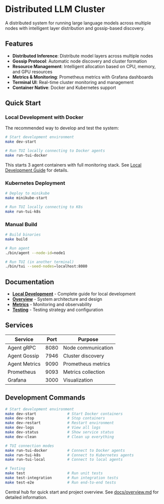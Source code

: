 # Distributed LLM Cluster

A distributed system for running large language models across multiple nodes with intelligent layer distribution and gossip-based discovery.

## Features

- **Distributed Inference**: Distribute model layers across multiple nodes
- **Gossip Protocol**: Automatic node discovery and cluster formation
- **Resource Management**: Intelligent allocation based on CPU, memory, and GPU resources
- **Metrics & Monitoring**: Prometheus metrics with Grafana dashboards
- **Terminal UI**: Real-time cluster monitoring and management
- **Container Native**: Docker and Kubernetes support

## Quick Start

### Local Development with Docker

The recommended way to develop and test the system:

```bash
# Start development environment
make dev-start

# Run TUI locally connecting to Docker agents
make run-tui-docker
```

This starts 3 agent containers with full monitoring stack. See [Local Development Guide](docs/LOCAL_DEV_TUI.md) for details.

### Kubernetes Deployment

```bash
# Deploy to minikube
make minikube-start

# Run TUI locally connecting to K8s
make run-tui-k8s
```

### Manual Build

```bash
# Build binaries
make build

# Run agent
./bin/agent --node-id=node1

# Run TUI (in another terminal)
./bin/tui --seed-nodes=localhost:8080
```

## Documentation

- **[Local Development](docs/LOCAL_DEV_TUI.md)** - Complete guide for local development
- **[Overview](docs/overview.md)** - System architecture and design
- **[Metrics](docs/METRICS.md)** - Monitoring and observability
- **[Testing](docs/TEST_CONFIG.md)** - Testing strategy and configuration

## Services

| Service | Port | Purpose |
|---------|------|---------|
| Agent gRPC | 8080 | Node communication |
| Agent Gossip | 7946 | Cluster discovery |
| Agent Metrics | 9090 | Prometheus metrics |
| Prometheus | 9093 | Metrics collection |
| Grafana | 3000 | Visualization |

## Development Commands

```bash
# Start development environment
make dev-start              # Start Docker containers
make dev-stop               # Stop containers  
make dev-restart            # Restart environment
make dev-logs               # View all logs
make dev-status             # Show service status
make dev-clean              # Clean up everything

# TUI connection modes
make run-tui-docker         # Connect to Docker agents
make run-tui-k8s            # Connect to Kubernetes agents  
make run-tui-local          # Connect to local agents

# Testing
make test                   # Run unit tests
make test-integration       # Run integration tests
make test-e2e               # Run end-to-end tests
```

Central hub for quick start and project overview. See [docs/overview.md](docs/overview.md) for detailed information.